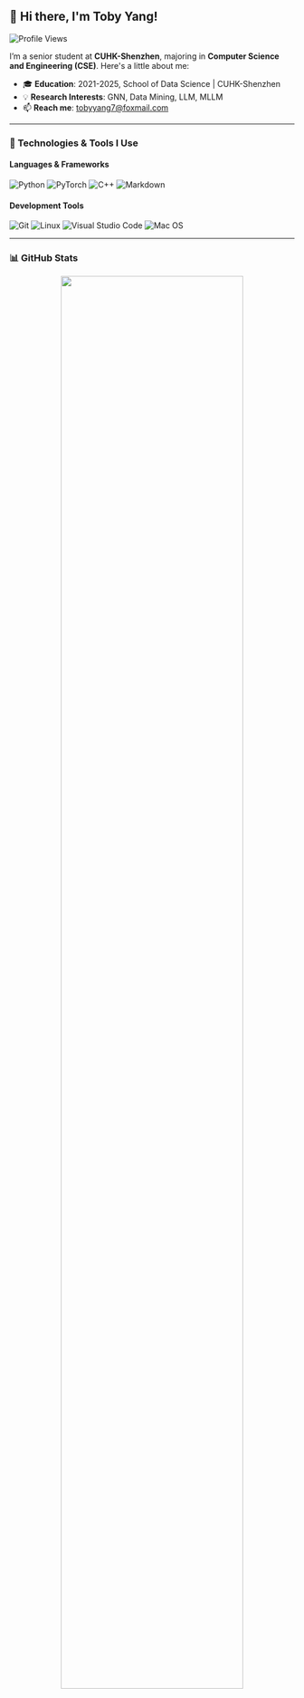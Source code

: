 ## 👋 Hi there, I'm Toby Yang!   

![Profile Views](https://komarev.com/ghpvc/?username=TobyYang7&color=blue&style=flat-square)

I’m a senior student at **CUHK-Shenzhen**, majoring in **Computer Science and Engineering (CSE)**. Here's a little about me:

- 🎓 **Education**: 2021-2025, School of Data Science | CUHK-Shenzhen
- 💡 **Research Interests**: GNN, Data Mining, LLM, MLLM
- 📫 **Reach me**: [tobyyang7@foxmail.com](mailto:tobyyang7@foxmail.com)

---
### 🔧 Technologies & Tools I Use

#### Languages & Frameworks
![Python](https://img.shields.io/badge/-Python-3776AB?style=flat-square&logo=Python&logoColor=white)
![PyTorch](https://img.shields.io/badge/-PyTorch-EE4C2C?style=flat-square&logo=pytorch&logoColor=white)
![C++](https://img.shields.io/badge/-C++-00599C?style=flat-square&logo=c%2B%2B&logoColor=white)
![Markdown](https://img.shields.io/badge/-Markdown-000000?style=flat-square&logo=markdown&logoColor=white)

#### Development Tools
![Git](https://img.shields.io/badge/-Git-F05032?style=flat-square&logo=git&logoColor=white)
![Linux](https://img.shields.io/badge/-Linux-FCC624?style=flat-square&logo=linux&logoColor=white)
![Visual Studio Code](https://img.shields.io/badge/-VS%20Code-007ACC?style=flat-square&logo=visual-studio-code&logoColor=white)
![Mac OS](https://img.shields.io/badge/-Mac%20OS-333333?style=flat-square&logo=apple&logoColor=white)

---

### 📊 GitHub Stats

<p align="center">
  <img width="80%" src="https://github-profile-summary-cards.vercel.app/api/cards/profile-details?username=TobyYang7&theme=dracula"/>
</p>


